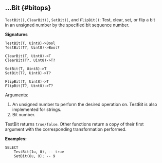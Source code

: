 
## ...Bit {#bitops}

`TestBit()`, `ClearBit()`, `SetBit()`, and `FlipBit()`: Test, clear, set, or flip a bit in an unsigned number by the specified bit sequence number.

**Signatures**
```
TestBit(T, Uint8)->Bool
TestBit(T?, Uint8)->Bool?

ClearBit(T, Uint8)->T
ClearBit(T?, Uint8)->T?

SetBit(T, Uint8)->T
SetBit(T?, Uint8)->T?

FlipBit(T, Uint8)->T
FlipBit(T?, Uint8)->T?
```

Arguments:

1. An unsigned number to perform the desired operation on. TestBit is also implemented for strings.
2. Bit number.

TestBit returns `true/false`. Other functions return a copy of their first argument with the corresponding transformation performed.

**Examples:**
```yql
SELECT
    TestBit(1u, 0), -- true
    SetBit(8u, 0); -- 9
```
